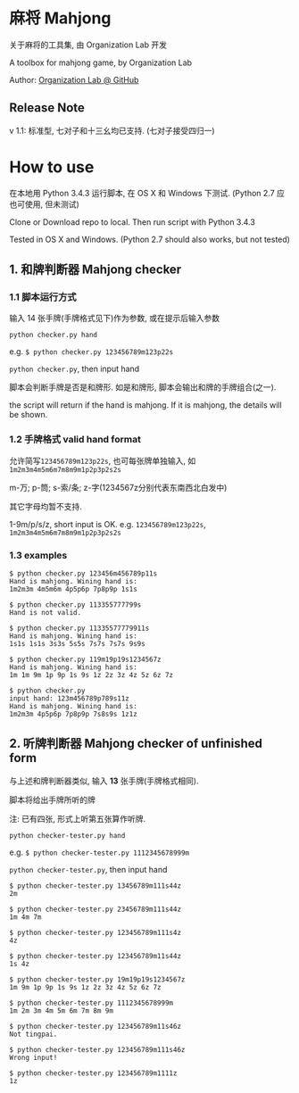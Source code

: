 # 麻将 Mahjong

关于麻将的工具集, 由 Organization Lab 开发

A toolbox for mahjong game, by Organization Lab

Author: [Organization Lab @ GitHub](Lab)

## Release Note
v 1.1: 标准型, 七对子和十三幺均已支持. (七对子接受四归一)

# How to use

在本地用 Python 3.4.3 运行脚本, 在 OS X 和 Windows 下测试. (Python 2.7 应也可使用, 但未测试)

Clone or Download repo to local. Then run script with Python 3.4.3

Tested in OS X and Windows. (Python 2.7 should also works, but not tested)

## 1. 和牌判断器 Mahjong checker 

### 1.1 脚本运行方式 

输入 14 张手牌(手牌格式见下)作为参数, 或在提示后输入参数

`python checker.py hand`

e.g. `$ python checker.py 123456789m123p22s`

`python checker.py`, then input hand

脚本会判断手牌是否是和牌形. 如是和牌形, 脚本会输出和牌的手牌组合(之一).

the script will return if the hand is mahjong. If it is mahjong, the details will be shown.

### 1.2 手牌格式 valid hand format

允许简写`123456789m123p22s`, 也可每张牌单独输入, 如 `1m2m3m4m5m6m7m8m9m1p2p3p2s2s`

m-万; p-筒; s-索/条; z-字(1234567z分别代表东南西北白发中)

其它字母均暂不支持.

1-9m/p/s/z, short input is OK.
e.g. `123456789m123p22s`, `1m2m3m4m5m6m7m8m9m1p2p3p2s2s`

### 1.3 examples

```
$ python checker.py 123456m456789p11s
Hand is mahjong. Wining hand is:
1m2m3m 4m5m6m 4p5p6p 7p8p9p 1s1s

$ python checker.py 113355777799s
Hand is not valid.

$ python checker.py 11335577779911s
Hand is mahjong. Wining hand is:
1s1s 1s1s 3s3s 5s5s 7s7s 7s7s 9s9s

$ python checker.py 119m19p19s1234567z
Hand is mahjong. Wining hand is:
1m 1m 9m 1p 9p 1s 9s 1z 2z 3z 4z 5z 6z 7z

$ python checker.py
input hand: 123m456789p789s11z
Hand is mahjong. Wining hand is:
1m2m3m 4p5p6p 7p8p9p 7s8s9s 1z1z

```

## 2. 听牌判断器 Mahjong checker of unfinished form
与上述和牌判断器类似, 输入 **13** 张手牌(手牌格式相同).

脚本将给出手牌所听的牌

注: 已有四张, 形式上听第五张算作听牌.

`python checker-tester.py hand`

e.g. `$ python checker-tester.py 1112345678999m`

`python checker-tester.py`, then input hand

```
$ python checker-tester.py 13456789m111s44z
2m

$ python checker-tester.py 23456789m111s44z
1m 4m 7m

$ python checker-tester.py 123456789m111s4z
4z

$ python checker-tester.py 123456789m11s44z
1s 4z

$ python checker-tester.py 19m19p19s1234567z
1m 9m 1p 9p 1s 9s 1z 2z 3z 4z 5z 6z 7z

$ python checker-tester.py 1112345678999m
1m 2m 3m 4m 5m 6m 7m 8m 9m

$ python checker-tester.py 123456789m11s46z
Not tingpai.

$ python checker-tester.py 123456789m111s46z
Wrong input!

$ python checker-tester.py 123456789m1111z
1z

```


